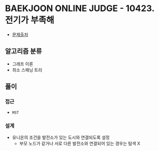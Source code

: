 # BAEKJOON ONLINE JUDGE - 10423. 전기가 부족해

- [문제출처](https://www.acmicpc.net/problem/10423 '10423. 전기가 부족해')

## 알고리즘 분류

- 그래프 이론
- 최소 스패닝 트리

## 풀이

### 접근

- `MST`

### 설계

- 유니온의 조건을 발전소가 있는 도시와 연결되도록 설정
  - 부모 노드가 같거나 서로 다른 발전소와 연결되어 있는 경우는 탐색 X
